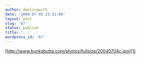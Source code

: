 ```yaml
---
author: dealingwith
date: '2004-07-05 23:31:00'
layout: post
slug: '67'
status: publish
title: '...'
wordpress_id: '67'
---
```


[http://www.hunkabutta.com/photos/fullsize/20040704c.jpg][1]

   [1]: http://www.hunkabutta.com/photos/fullsize/20040704c.jpg


